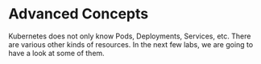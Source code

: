 # Advanced Concepts
Kubernetes does not only know Pods, Deployments, Services, etc. There are various other kinds of resources. In the next few labs, we are going to have a look at some of them.